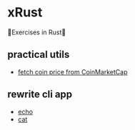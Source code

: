 # xRust
🦀Exercises in Rust🦀

## practical utils

+ [fetch coin price from CoinMarketCap](coinprice/)

## rewrite cli app

+ [echo](echo/src/main.rs)
+ [cat](cat/src/main.rs)


